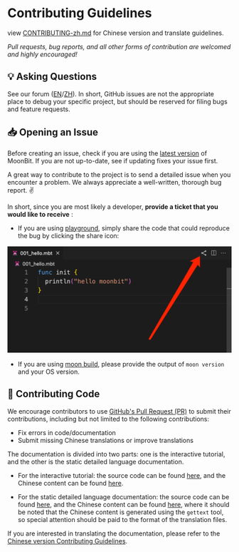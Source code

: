 # Contributing Guidelines

view [CONTRIBUTING-zh.md](./CONTRIBUTING-zh.md) for Chinese version and translate guidelines.

_Pull requests, bug reports, and all other forms of contribution are welcomed and highly encouraged!_

## :bulb: Asking Questions

See our forum ([EN](https://discuss.moonbitlang.com/)/[ZH](https://taolun.moonbitlang.com/)). In short, GitHub issues are not the appropriate place to debug your specific project, but should be reserved for filing bugs and feature requests.

## :inbox_tray: Opening an Issue

Before creating an issue, check if you are using the [latest version](https://www.moonbitlang.com/download/) of MoonBit. If you are not up-to-date, see if updating fixes your issue first.

A great way to contribute to the project is to send a detailed issue when you encounter a problem. We always appreciate a well-written, thorough bug report. :v:

In short, since you are most likely a developer, **provide a ticket that you would like to receive** :

- If you are using [playground](https://try.moonbitlang.com/), simply share the code that could reproduce the bug by clicking the share icon:

<img width="600" src="imgs/share_moonbit.png">

- If you are using [moon build](https://www.moonbitlang.com/docs/build-system-tutorial/), please provide the output of `moon version` and your OS version.

## :hammer: Contributing Code

We encourage contributors to use [GitHub's Pull Request (PR)](https://docs.github.com/en/pull-requests/collaborating-with-pull-requests/proposing-changes-to-your-work-with-pull-requests/about-pull-requests) to submit their contributions, including but not limited to the following contributions:
- Fix errors in code/documentation
- Submit missing Chinese translations or improve translations

The documentation is divided into two parts: one is the interactive tutorial, and the other is the static detailed language documentation.

- For the interactive tutorial: the source code can be found [here](https://github.com/moonbitlang/moonbit-docs/tree/main/moonbit-tour/tour), and the Chinese content can be found [here](https://github.com/moonbitlang/moonbit-docs/tree/main/moonbit-tour/tour/zh).

- For the static detailed language documentation: the source code can be found [here](https://github.com/moonbitlang/moonbit-docs/tree/main/next), and the Chinese content can be found [here](https://github.com/moonbitlang/moonbit-docs/tree/main/next/locales/zh_CN/LC_MESSAGES), where it should be noted that the Chinese content is generated using the `gettext` tool, so special attention should be paid to the format of the translation files.

If you are interested in translating the documentation, please refer to the [Chinese version Contributing Guidelines](./CONTRIBUTING-zh.md).
